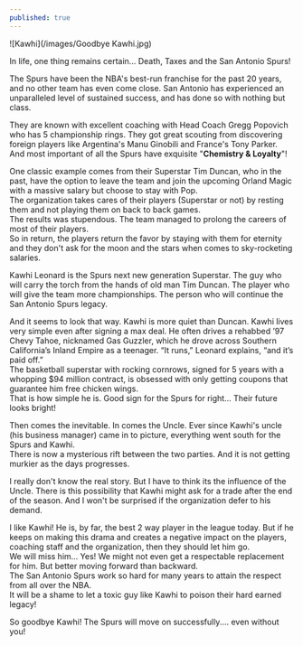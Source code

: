 ```yaml
---
published: true
---
```

![Kawhi](/images/Goodbye Kawhi.jpg)

In life, one thing remains certain... Death, Taxes and the San Antonio Spurs!   

The Spurs have been the NBA's best-run franchise for the past 20 years, and no other team has even come close. San Antonio has experienced an unparalleled level of sustained success, and has done so with nothing but class.

They are known with excellent coaching with Head Coach Gregg Popovich who has 5 championship rings. They got great scouting from discovering foreign players like Argentina's Manu Ginobili and France's Tony Parker.   
And most important of all the Spurs have exquisite "**Chemistry & Loyalty**"!

One classic example comes from their Superstar Tim Duncan, who in the past, have the option to leave the team and join the upcoming Orland Magic with a massive salary but choose to stay with Pop.   
The organization takes cares of their players (Superstar or not) by resting them and not playing them on back to back games.   
The results was stupendous. The team managed to prolong the careers of most of their players.   
So in return, the players return the favor by staying with them for eternity and they don't ask for the moon and the stars when comes to sky-rocketing salaries.

Kawhi Leonard is the Spurs next new generation Superstar. The guy who will carry the torch from the hands of old man Tim Duncan. The player who will give the team more championships. The person who will continue the San Antonio Spurs legacy. 

And it seems to look that way. Kawhi is more quiet than Duncan. Kawhi lives very simple even after signing a max deal. He often drives a rehabbed ’97 Chevy Tahoe, nicknamed Gas Guzzler, which he drove across Southern California’s Inland Empire as a teenager. “It runs,” Leonard explains, “and it’s paid off.”   
The basketball superstar with rocking cornrows, signed for 5 years with a whopping $94 million contract, is obsessed with only getting coupons that guarantee him free chicken wings.   
That is how simple he is. Good sign for the Spurs for right... Their future looks bright!

Then comes the inevitable. In comes the Uncle. Ever since Kawhi's uncle (his business manager) came in to picture, everything went south for the Spurs and Kawhi.   
There is now a mysterious rift between the two parties. And it is not getting murkier as the days progresses. 

I really don't know the real story. But I have to think its the influence of the Uncle. There is this possibility that Kawhi might ask for a trade after the end of the season. And I won't be surprised if the organization defer to his demand. 

I like Kawhi! He is, by far, the best 2 way player in the league today. But if he keeps on making this drama and creates a negative impact on the players, coaching staff and the organization, then they should let him go.   
We will miss him... Yes! We might not even get a respectable replacement for him. But better moving forward than backward.   
The San Antonio Spurs work so hard for many years to attain the respect from all over the NBA.   
It will be a shame to let a toxic guy like Kawhi to poison their hard earned legacy!

So goodbye Kawhi! The Spurs will move on successfully.... even without you!